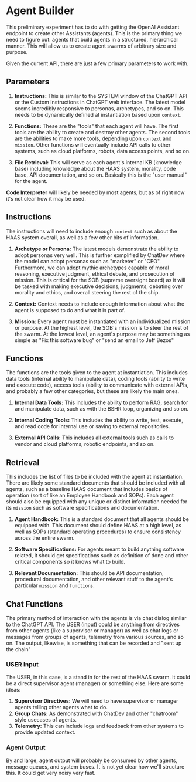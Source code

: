 # Agent Builder

This preliminary experiment has to do with getting the OpenAI Assistant endpoint to create other Assistants (agents). This is the primary thing we need to figure out: agents that build agents in a structured, hierarchical manner. This will allow us to create agent swarms of arbitrary size and purpose.

Given the current API, there are just a few primary parameters to work with. 

## Parameters

1. **Instructions:** This is similar to the SYSTEM window of the ChatGPT API or the Custom Instructions in ChatGPT web interface. The latest model seems incredibly responsive to personas, archetypes, and so on. This needs to be dynamically defined at instantiation based upon `context`.

2. **Functions:** These are the "tools" that each agent will have. The first tools are the ability to create and destroy other agents. The second tools are the abilities to make more tools, depending upon `context` and `mission`. Other functions will eventually include API calls to other systems, such as cloud platforms, robots, data access points, and so on.

3. **File Retrieval:** This will serve as each agent's internal KB (knowledge base) including knowledge about the HAAS system, morality, code base, API documentation, and so on. Basically this is the "user manual" for the agent. 

**Code Interpreter** will likely be needed by most agents, but as of right now it's not clear how it may be used. 

## Instructions

The instructions will need to include enough `context` such as about the HAAS system overall, as well as a few other bits of information.

1. **Archetype or Persona:** The latest models demonstrate the ability to adopt personas very well. This is further exmplified by ChatDev where the model can adopt personas such as "marketer" or "CEO". Furthermore, we can adopt mythic archetypes capable of moral reasoning, executive judgment, ethical debate, and prosecution of mission. This is critical for the SOB (supreme oversight board) as it will be tasked with making executive decisions, judgments, debating over morality and ethics, and overall steering the rest of the ship.

2. **Context:** Context needs to include enough information about what the agent is supposed to do and what it is part of. 

3. **Mission:** Every agent must be instantiated with an individualized mission or purpose. At the highest level, the SOB's mission is to steer the rest of the swarm. At the lowest level, an agent's purpose may be something as simple as "Fix this software bug" or "send an email to Jeff Bezos"

## Functions

The functions are the tools given to the agent at instantiation. This includes data tools (internal ability to manipulate data), coding tools (ability to write and execute code), access tools (ability to communicate with external APIs, and probably a few other categories, but these are likely the main ones. 

1. **Internal Data Tools:** This includes the ability to perform RAG, search for and manipulate data, such as with the BSHR loop, organizing and so on. 

2. **Internal Coding Tools:** This includes the ability to write, test, execute, and read code for internal use or saving to external repositories. 

3. **External API Calls:** This includes all external tools such as calls to vendor and cloud platforms, robotic endpoints, and so on.

## Retrieval

This includes the list of files to be included with the agent at instantiation. There are likely some standard documents that should be included with all agents, such as a baseline HAAS document that includes basics of operation (sort of like an Employee Handbook and SOPs). Each agent should also be equipped with any unique or distinct information needed for its `mission` such as software specifications and documentation. 

1. **Agent Handbook:** This is a standard document that all agents should be equipped with. This document should define HAAS at a high level, as well as SOPs (standard operating procedures) to ensure consistency across the entire swarm.

2. **Software Specifications:** For agents meant to build anything software related, it should get specifications such as definition of done and other critical components so it knows what to build.

3. **Relevant Documentation:** This should be API documentation, procedural documentation, and other relevant stuff to the agent's particular `mission` and `functions`. 


## Chat Functions

The primary method of interaction with the agents is via chat dialog similar to the ChatGPT API. The USER (input) could be anything from directives from other agents (like a supervisor or manager) as well as chat logs or messages from groups of agents, telemetry from various sources, and so on. The output, likewise, is something that can be recorded and "sent up the chain"

### USER Input

The USER, in this case, is a stand in for the rest of the HAAS swarm. It could be a direct supervisor agent (manager) or something else. Here are some ideas:

1. **Supervisor Directives:** We will need to have supervisor or manager agents telling other agents what to do. 
2. **Group Chats:** As demonstrated with ChatDev and other "chatroom" style usecases of agents. 
3. **Telemetry:** This can include logs and feedback from other systems to provide updated context. 

### Agent Output

By and large, agent output will probably be consumed by other agents, message queues, and system buses. It is not yet clear how we'll structure this. It could get very noisy very fast.
